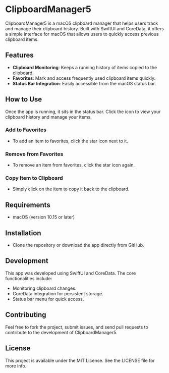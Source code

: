 # ClipboardManager5

ClipboardManager5 is a macOS clipboard manager that helps users track and manage their clipboard history. Built with SwiftUI and CoreData, it offers a simple interface for macOS that allows users to quickly access previous clipboard items.

## Features

- **Clipboard Monitoring**: Keeps a running history of items copied to the clipboard.
- **Favorites**: Mark and access frequently used clipboard items quickly.
- **Status Bar Integration**: Easily accessible from the macOS status bar.

## How to Use

Once the app is running, it sits in the status bar. Click the icon to view your clipboard history and manage your items.

### Add to Favorites

- To add an item to favorites, click the star icon next to it.

### Remove from Favorites

- To remove an item from favorites, click the star icon again.

### Copy Item to Clipboard

- Simply click on the item to copy it back to the clipboard.

## Requirements

- macOS (version 10.15 or later)

## Installation

- Clone the repository or download the app directly from GitHub.

## Development

This app was developed using SwiftUI and CoreData. The core functionalities include:

- Monitoring clipboard changes.
- CoreData integration for persistent storage.
- Status bar menu for quick access.

## Contributing

Feel free to fork the project, submit issues, and send pull requests to contribute to the development of ClipboardManager5.

## License

This project is available under the MIT License. See the LICENSE file for more info.
